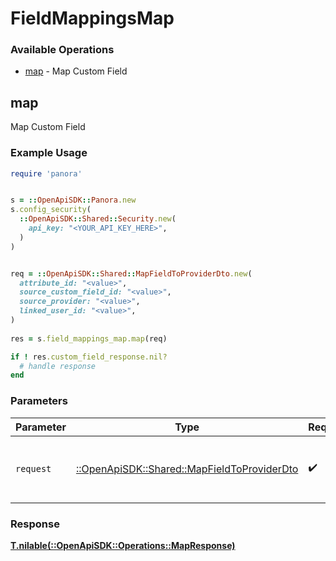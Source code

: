 # FieldMappingsMap


### Available Operations

* [map](#map) - Map Custom Field

## map

Map Custom Field

### Example Usage

```ruby
require 'panora'


s = ::OpenApiSDK::Panora.new
s.config_security(
  ::OpenApiSDK::Shared::Security.new(
    api_key: "<YOUR_API_KEY_HERE>",
  )
)


req = ::OpenApiSDK::Shared::MapFieldToProviderDto.new(
  attribute_id: "<value>",
  source_custom_field_id: "<value>",
  source_provider: "<value>",
  linked_user_id: "<value>",
)
    
res = s.field_mappings_map.map(req)

if ! res.custom_field_response.nil?
  # handle response
end

```

### Parameters

| Parameter                                                                                   | Type                                                                                        | Required                                                                                    | Description                                                                                 |
| ------------------------------------------------------------------------------------------- | ------------------------------------------------------------------------------------------- | ------------------------------------------------------------------------------------------- | ------------------------------------------------------------------------------------------- |
| `request`                                                                                   | [::OpenApiSDK::Shared::MapFieldToProviderDto](../../models/shared/mapfieldtoproviderdto.md) | :heavy_check_mark:                                                                          | The request object to use for the request.                                                  |


### Response

**[T.nilable(::OpenApiSDK::Operations::MapResponse)](../../models/operations/mapresponse.md)**

